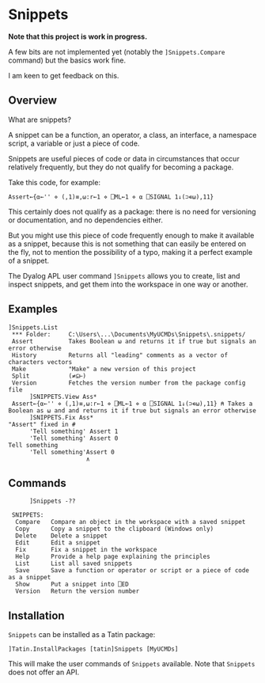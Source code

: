 # Snippets

**Note that this project is work in progress.**

A few bits are not implemented yet (notably the `]Snippets.Compare` command) but the basics work fine.

I am keen to get feedback on this.

## Overview

What are snippets?

A snippet can be a function, an operator, a class, an interface, a namespace script, a variable or just a piece of code.

Snippets are useful pieces of code or data in circumstances that occur relatively frequently, but they do not qualify for becoming a package.

Take this code, for example:

```
Assert←{⍺←'' ⋄ (,1)≡,⍵:r←1 ⋄ ⎕ML←1 ⋄ ⍺ ⎕SIGNAL 1↓(⊃∊⍵),11}
```

This certainly does not qualify as a package: there is no need for versioning or documentation, and no dependencies either.

But you might use this piece of code frequently enough to make it available as a snippet, because this is not something that can easily be entered on the fly, not to mention the possibility of a typo, making it a perfect example of a snippet.

The Dyalog APL user command `]Snippets` allows you to create, list and inspect snippets, and get them into the workspace in one way or another.


## Examples

```
]Snippets.List
 *** Folder:     C:\Users\...\Documents\MyUCMDs\Snippets\.snippets/                                              
 Assert          Takes Boolean ⍵ and returns it if true but signals an error otherwise                  
 History         Returns all "leading" comments as a vector of characters vectors               
 Make            "Make" a new version of this project                                                            
 Split           (≠⊆⊢)                                                                                           
 Version         Fetches the version number from the package config file                                         
      ]SNIPPETS.View Ass*
 Assert←{⍺←'' ⋄ (,1)≡,⍵:r←1 ⋄ ⎕ML←1 ⋄ ⍺ ⎕SIGNAL 1↓(⊃∊⍵),11} ⍝ Takes a Boolean as ⍵ and and returns it if true but signals an error otherwise 
      ]SNIPPETS.Fix Ass*
"Assert" fixed in #
      'Tell something' Assert 1
      'Tell something' Assert 0
Tell something
      'Tell something'Assert 0
                      ∧

```


## Commands

```
      ]Snippets -??
                                                                           
 SNIPPETS:                                                                 
  Compare   Compare an object in the workspace with a saved snippet       
  Copy      Copy a snippet to the clipboard (Windows only)                 
  Delete    Delete a snippet                                               
  Edit      Edit a snippet                                                 
  Fix       Fix a snippet in the workspace                                   
  Help      Provide a help page explaining the principles                 
  List      List all saved snippets                                        
  Save      Save a function or operator or script or a piece of code as a snippet            
  Show      Put a snippet into ⎕ED  
  Version   Return the version number                                     
```


## Installation

`Snippets` can be installed as a Tatin package:

```
]Tatin.InstallPackages [tatin]Snippets [MyUCMDs]
```

This will make the user commands of `Snippets` available. Note that `Snippets` does not offer an API.

